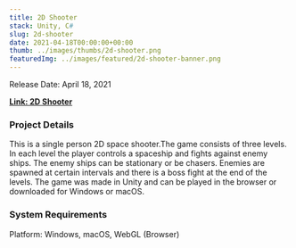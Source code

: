 ```yaml
---
title: 2D Shooter
stack: Unity, C#
slug: 2d-shooter
date: 2021-04-18T00:00:00+00:00
thumb: ../images/thumbs/2d-shooter.png
featuredImg: ../images/featured/2d-shooter-banner.png
---
```


Release Date: April 18, 2021

[**Link: 2D Shooter**](https://pablomarcel.itch.io/2d-shooter)

### Project Details

This is a single person 2D space shooter.The game consists of three levels. In each level the player controls a spaceship and fights against enemy ships. The enemy ships can be stationary or be chasers. Enemies are spawned at certain intervals and there is a boss fight at the end of the levels.
The game was made in Unity and can be played in the browser or downloaded for Windows or macOS.

### System Requirements

Platform: Windows, macOS, WebGL (Browser)

